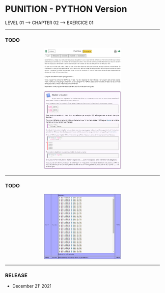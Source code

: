 # PUNITION - PYTHON Version
LEVEL 01 --> CHAPTER 02 --> EXERCICE 01

---
### **TODO**

<div align="center">
    <img
        src="https://github.com/Ayckinn/PYTHON/blob/main/FRANCE-IOI/LEVEL_01/Chapter_02/01_punition/todo.png"
        alt="DEMO"
        style="width:50%">
</div>

---
### **TODO**

<div align="center">
    <img
        src="https://github.com/Ayckinn/PYTHON/blob/main/FRANCE-IOI/LEVEL_01/Chapter_02/01_punition/result.png"
        alt="DEMO"
        style="width:50%">
</div>

---
### **RELEASE**

- December 21' 2021